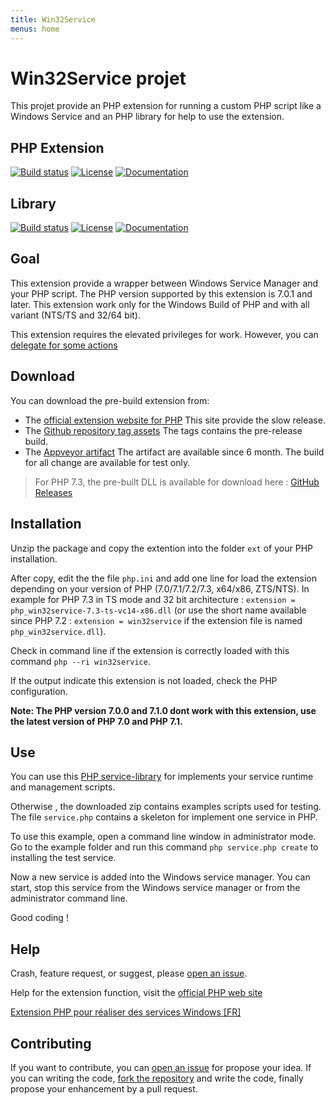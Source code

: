 ```yaml
---
title: Win32Service
menus: home
---
```


# Win32Service projet

This projet provide an PHP extension for running a custom PHP script like a Windows Service and an PHP library for help to use the extension.

## PHP Extension

[![Build status](https://ci.appveyor.com/api/projects/status/7wqljie1knsrtfkh/branch/less_admin?svg=true)](https://ci.appveyor.com/project/macintoshplus/win32service/branch/less_admin)
[![License](https://img.shields.io/badge/license-PHP_License-blue.svg)](http://www.php.net/license/3_01.txt)
[![Documentation](https://img.shields.io/badge/manual-win32service-blue.svg)](http://php.net/manual/en/book.win32service.php)

## Library

[![Build status](https://ci.appveyor.com/api/projects/status/nm8kqrbokv49mckk?svg=true)](https://ci.appveyor.com/project/macintoshplus/win32servicelib)
[![License](https://img.shields.io/packagist/l/win32service/service-library.svg)](https://github.com/win32service/service-library/blob/master/LICENSE)
[![Documentation](https://img.shields.io/badge/manual-service_library-blue.svg)](https://https://win32service.github.io/service_library.html)


## Goal

This extension provide a wrapper between Windows Service Manager and your PHP script. The PHP version supported by this extension is 7.0.1 and later.
This extension work only for the Windows Build of PHP and with all variant (NTS/TS and 32/64 bit).

This extension requires the elevated privileges for work. However, you can [delegate for some actions](less_admin.md)

## Download

You can download the pre-build extension from:

* The [official extension website for PHP](http://pecl.php.net/package/win32service) This site provide the slow release.
* The [Github repository tag assets](https://github.com/win32service/win32service/releases) The tags contains the pre-release build.
* The [Appveyor artifact](https://ci.appveyor.com/project/macintoshplus/win32service) The artifact are available since 6 month. The build for all change are available for test only.

> For PHP 7.3, the pre-built DLL is available for download here : [GitHub Releases](https://github.com/win32service/win32service/releases/tag/v0.3.1-RC1)

## Installation

Unzip the package and copy the extention into the folder `ext` of your PHP installation.

After copy, edit the the file `php.ini` and add one line for load the extension depending on your version of PHP (7.0/7.1/7.2/7.3, x64/x86, ZTS/NTS). In example for PHP 7.3 in TS mode and 32 bit architecture : `extension = php_win32service-7.3-ts-vc14-x86.dll` (or use the short name available since PHP 7.2 : `extension = win32service` if the extension file is named `php_win32service.dll`).

Check in command line if the extension is correctly loaded with this command `php --ri win32service`.

If the output indicate this extension is not loaded, check the PHP configuration.

__Note: The PHP version 7.0.0 and 7.1.0 dont work with this extension, use the latest version of PHP 7.0 and PHP 7.1.__

## Use

You can use this [PHP service-library](https://github.com/win32service/service-library) for implements your service runtime and management scripts.

Otherwise , the downloaded zip contains examples scripts used for testing. The file `service.php` contains a skeleton for implement one service in PHP.

To use this example, open a command line window in administrator mode. Go to the example folder and run this command `php service.php create` to installing the test service.

Now a new service is added into the Windows service manager. You can start, stop this service from the Windows service manager or from the administrator command line.

Good coding !

## Help

Crash, feature request, or suggest, please [open an issue](https://github.com/win32service/win32service/issues).

Help for the extension function, visit the [official PHP web site](http://php.net/manual/en/book.win32service.php)

[Extension PHP pour réaliser des services Windows [FR]](https://nahan.fr/extension-php-pour-realiser-des-services-windows/)

## Contributing

If you want to contribute, you can [open an issue](https://github.com/win32service/win32service/issues) for propose your idea. If you can writing the code, [fork the repository](https://github.com/win32service/win32service) and write the code, finally propose your enhancement by a pull request.


